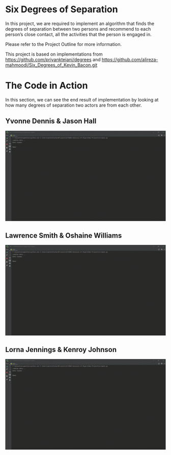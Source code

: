 # Six Degrees of Separation

In this project, we are required to implement an algorithm that finds the degrees of separation between two persons and recommend to each person’s close contact, all the activities that the person is engaged in.

Please refer to the Project Outline for more information.

This project is based on implementations from https://github.com/priyanktejani/degrees and https://github.com/alireza-mahmoodi/Six_Degrees_of_Kevin_Bacon.git

# The Code in Action

In this section, we can see the end result of implementation by looking at how many degrees of separation two actors are from each other.

## Yvonne Dennis & Jason Hall


![](preview/sample_run_1.gif)

## Lawrence Smith & Oshaine Williams

![](preview/sample_run_2.gif)

## Lorna Jennings & Kenroy Johnson

![](preview/sample_run_3.gif)
